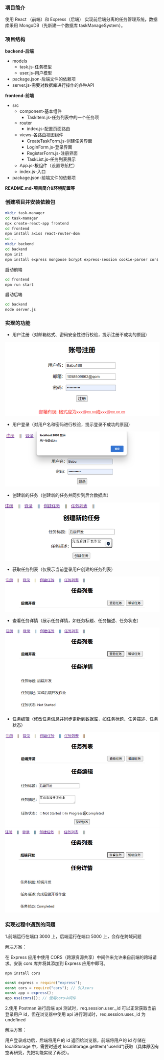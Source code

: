 ### 项目简介

使用 React （前端）和 Express（后端） 实现前后端分离的任务管理系统，数据库采用 MongoDB（先新建一个数据库 taskManageSystem）。

### 项目结构

**backend-后端**

- models
  - task.js-任务模型
  - user.js-用户模型
- package.json-后端文件的依赖项
- server.js-需要对数据库进行操作的各种API

**frontend-前端**

- src
  - component-基本组件
    - TaskItem.js-任务列表中的一个任务项
  - router
    - index.js-配置页面路由
  - views-各路由视图组件
    - CreateTaskForm.js-创建任务界面
    - LoginForm.js-登录界面
    - RegisterForm.js-注册界面
    - TaskList.js-任务列表展示
  - App.js-根组件（设置导航栏）
  - index.js-入口
- package.json-前端文件的依赖项

**README.md-项目简介&环境配置等**

### 创建项目并安装依赖包

```bash
mkdir task-manager
cd task-manager
npx create-react-app frontend
cd frontend
npm install axios react-router-dom
cd ..
mkdir backend
cd backend
npm init
npm install express mongoose bcrypt express-session cookie-parser cors
```

启动前端

```bash
cd frontend
npm run start
```

启动后端

```bash
cd backend
node server.js
```

### 实现的功能

- 用户注册（对邮箱格式、密码安全性进行校验，提示注册不成功的原因）

<img src="example\image-20240312235215118.png"/>

- 用户登录（对用户名和密码进行校验，提示登录不成功的原因）

<img src="example\image-20240312235305750.png">

- 创建新的任务（创建新的任务并同步到后台数据库）

<img src="example\image-20240312235441369.png"/>

- 获取任务列表（仅展示当前登录用户创建的任务列表）

<img src="example\image-20240312235501866.png"/>

- 查看任务详情（展示任务详情，如任务标题、任务描述、任务状态）

<img src="example\image-20240312235514130.png"/>

- 任务编辑（修改任务信息并同步更新到数据库，如任务标题、任务描述、任务状态）

<img src="example\image-20240312235530892.png"/>

<img src="example\image-20240312235544931.png"/>

### 实现过程中遇到的问题

1.前端运行在端口 3000 上，后端运行在端口 5000 上，会存在跨域问题

解决方案：

在 Express 应用中使用 CORS（跨源资源共享）中间件来允许来自前端的跨域请求。安装 cors 库并将其添加到 Express 应用中即可。

```bash
npm install cors
```

```js
const express = require("express");
const cors = require("cors"); // 引入cors
const app = express();
app.use(cors()); // 使用cors中间件
```

2.使用 Postman 进行后端 api 测试时，req.session.user.\_id 可以正常获取当前登录用户 id，但在浏览器中使用 api 进行测试时，req.session.user.\_id 为 undefined

解决方案：

用户登录成功后，后端将用户的 id 返回给浏览器，前端将用户的 id 存储在 localStorage 中，需要时通过 localStorage.getItem("userId")获取（具体原因有空再研究，先把功能实现了再说）。
